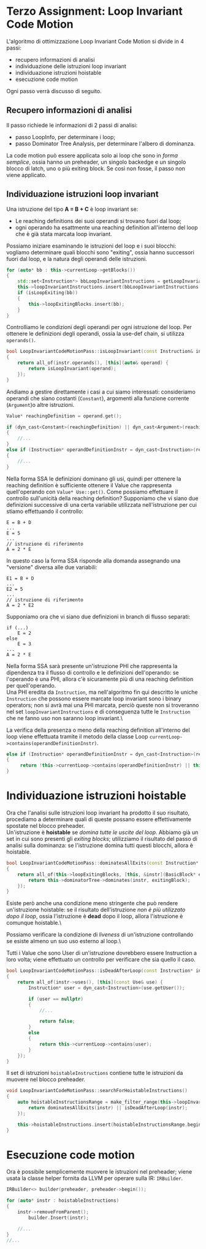 # Terzo Assignment: Loop Invariant Code Motion
L'algoritmo di ottimizzazione Loop Invariant Code Motion si divide in 4 passi:
- recupero informazioni di analisi
- individuazione delle istruzioni loop invariant
- individuazione istruzioni hoistable
- esecuzione code motion

Ogni passo verrà discusso di seguito.

## Recupero informazioni di analisi
Il passo richiede le informazioni di 2 passi di analisi:
- passo LoopInfo, per determinare i loop;
- passo Dominator Tree Analysis, per determinare l'albero di dominanza.

La code motion può essere applicata solo ai loop che sono in _forma semplice_, ossia hanno un preheader, un singolo backedge e un singolo blocco di latch, uno o più exiting block.
Se così non fosse, il passo non viene applicato.

## Individuazione istruzioni loop invariant
Una istruzione del tipo **A = B + C** è loop invariant se:
- Le reaching definitions dei suoi operandi si trovano fuori dal loop;
- ogni operando ha esattmente una reaching definition all'interno del loop che è già stata marcata loop invariant.

Possiamo iniziare esaminando le istruzioni del loop e i suoi blocchi: vogliamo determinare quali blocchi sono "exiting", ossia hanno successori fuori dal loop,
e la natura degli operandi delle istruzioni.
```cpp
for (auto* bb : this->currentLoop->getBlocks())
{
    std::set<Instruction*> bbLoopInvariantInstructions = getLoopInvariantInstructions(bb);
    this->loopInvariantInstructions.insert(bbLoopInvariantInstructions.begin(), bbLoopInvariantInstructions.end());
    if (isLoopExiting(bb))
    {
        this->loopExitingBlocks.insert(bb);
    }
}
```
Controlliamo le condizioni degli operandi per ogni istruzione del loop.
Per ottenere le definizioni degli operandi, ossia la use-def chain, si utilizza `operands()`.
```cpp
bool LoopInvariantCodeMotionPass::isLoopInvariant(const Instruction& instr)
{
    return all_of(instr.operands(), [this](auto& operand) {
        return isLoopInvariant(operand);
    });
}
```
Andiamo a gestire direttamente i casi a cui siamo interessati: consideriamo operandi che siano costanti (`Constant`), argomenti alla funzione corrente (`Argument`)o altre istruzioni.
```cpp
Value* reachingDefinition = operand.get();

if (dyn_cast<Constant>(reachingDefinition) || dyn_cast<Argument>(reachingDefinition))
{
    //...
}
else if (Instruction* operandDefinitionInstr = dyn_cast<Instruction>(reachingDefinition))
{
    //...
}

```
Nella forma SSA le definizioni dominano gli usi, quindi per ottenere la reaching definition è sufficiente ottenere il Value che rappresenta quell'operando con `Value* Use::get()`.
Come possiamo effettuare il controllo sull'unicità della reaching definition? 
Supponiamo che vi siano due definizioni successive di una certa variabile utilizzata nell'istruzione per cui stiamo effettuando il controllo:
```
E = B + D
...
E = 5
...
// istruzione di riferimento
A = 2 * E
```
In questo caso la forma SSA risponde alla domanda assegnando una "versione" diversa alle due variabili:
```
E1 = B + D
...
E2 = 5
...
// istruzione di riferimento
A = 2 * E2
```
Supponiamo ora che vi siano due definizioni in branch di flusso separati:
```
if (...)
    E = 2
else
    E = 3
...
A = 2 * E
```
Nella forma SSA sarà presente un'istruzione PHI che rappresenta la dipendenza tra il flusso di controllo e le definizioni dell'operando: se
l'operando è una PHI, allora c'è sicuramente più di una reaching definition per quell'operando.\
Una PHI eredita da `Instruction`, ma nell'algoritmo fin qui descritto le uniche `Instruction` che possono essere marcate loop invariant sono i binary operators;
non si avrà mai una PHI marcata, perciò queste non si troveranno nel set `loopInvariantInstructions` e di conseguenza tutte le `Instruction` che ne fanno uso non saranno loop invariant.\

La verifica della presenza o meno della reaching definition all'interno del loop viene effettuata tramite il metodo della classe Loop `currentLoop->contains(operandDefinitionInstr)`.
```cpp
else if (Instruction* operandDefinitionInstr = dyn_cast<Instruction>(reachingDefinition))
{
     return !this->currentLoop->contains(operandDefinitionInstr) || this->loopInvariantInstructions.contains(operandDefinitionInstr);
}
```
# Individuazione istruzioni hoistable
Ora che l'analisi sulle istruzioni loop invariant ha prodotto il suo risultato, procediamo a determinare quali di queste possano essere effettivamente 
spostate nel blocco preheader.\
Un'istruzione è **hoistable** se _domina tutte le uscite del loop_. Abbiamo già un set in cui sono presenti gli _exiting blocks_; utilizziamo il risultato
del passo di analisi sulla dominanza: se l'istruzione domina tutti questi blocchi, allora è hoistable.
```cpp
bool LoopInvariantCodeMotionPass::dominatesAllExits(const Instruction* instr)
{
    return all_of(this->loopExitingBlocks, [this, &instr](BasicBlock* exitingBlock) {
        return this->dominatorTree->dominates(instr, exitingBlock);
    });
}
```
Esiste però anche una condizione meno stringente che può rendere un'istruzione hoistable: se il risultato dell'istruzione _non è più utilizzato dopo il loop_, ossia
l'istruzione è **dead** dopo il loop, allora l'istruzione è comunque hoistable.\

Possiamo verificare la condizione di _liveness_ di un'istruzione controllando se esiste almeno un suo uso esterno al loop.\

Tutti i Value che sono User di un'istruzione dovrebbero essere Instruction a loro volta; viene effettuato un controllo per verificare che sia quello il caso.
```cpp
bool LoopInvariantCodeMotionPass::isDeadAfterLoop(const Instruction* instr)
{
    return all_of(instr->uses(), [this](const Use& use) {
        Instruction* user = dyn_cast<Instruction>(use.getUser());

        if (user == nullptr)
        {
            //...

            return false;
        }
        else
        {
            return this->currentLoop->contains(user);
        }
    });
}
```
Il set di istruzioni `hoistableInstructions` contiene tutte le istruzioni da muovere nel blocco preheader.
```cpp
void LoopInvariantCodeMotionPass::searchForHoistableInstructions()
{
    auto hoistableInstructionsRange = make_filter_range(this->loopInvariantInstructions, [this](Instruction* instr) {
        return dominatesAllExits(instr) || isDeadAfterLoop(instr);
    });

    this->hoistableInstructions.insert(hoistableInstructionsRange.begin(), hoistableInstructionsRange.end());
}
```
# Esecuzione code motion
Ora è possibile semplicemente muovere le istruzioni nel preheader; viene usata la classe helper fornita da LLVM per operare sulla IR: `IRBuilder`.
```cpp
IRBuilder<> builder(preheader, preheader->begin());

for (auto* instr : hoistableInstructions)
{
    instr->removeFromParent();
        builder.Insert(instr);

    //...
}
//...
```
